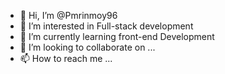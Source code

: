 - 👋 Hi, I’m @Pmrinmoy96
- 👀 I’m interested in Full-stack development
- 🌱 I’m currently learning front-end Development
- 💞️ I’m looking to collaborate on ...
- 📫 How to reach me ...

<!---
Pmrinmoy96/Pmrinmoy96 is a ✨ special ✨ repository because its `README.md` (this file) appears on your GitHub profile.
You can click the Preview link to take a look at your changes.
--->
